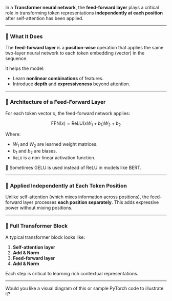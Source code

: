 In a **Transformer neural network**, the **feed-forward layer** plays a critical role in transforming token representations **independently at each position** after self-attention has been applied.

---

### 🧠 What It Does

The **feed-forward layer** is a **position-wise** operation that applies the same two-layer neural network to each token embedding (vector) in the sequence.

It helps the model:

* Learn **nonlinear combinations** of features.
* Introduce **depth** and **expressiveness** beyond attention.

---

### 🧱 Architecture of a Feed-Forward Layer

For each token vector $x$, the feed-forward network applies:

$$
\text{FFN}(x) = \text{ReLU}(xW_1 + b_1)W_2 + b_2
$$

Where:

* $W_1$ and $W_2$ are learned weight matrices.
* $b_1$ and $b_2$ are biases.
* `ReLU` is a non-linear activation function.

📌 Sometimes GELU is used instead of ReLU in models like BERT.

---

### 🔁 Applied **Independently at Each Token Position**

Unlike self-attention (which mixes information across positions), the feed-forward layer processes **each position separately**. This adds expressive power without mixing positions.

---

### 🔄 Full Transformer Block

A typical transformer block looks like:

1. **Self-attention layer**
2. **Add & Norm**
3. **Feed-forward layer**
4. **Add & Norm**

Each step is critical to learning rich contextual representations.

---

Would you like a visual diagram of this or sample PyTorch code to illustrate it?


